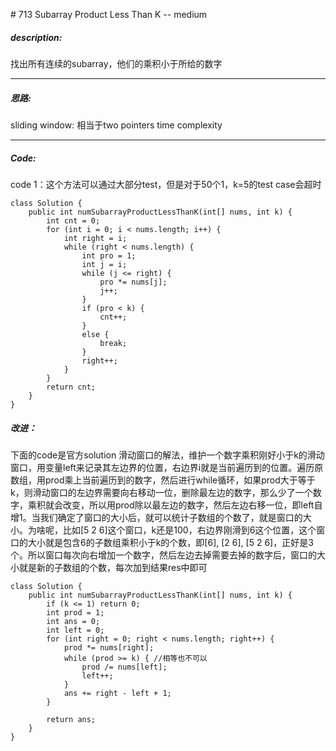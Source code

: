 \# 713 Subarray Product Less Than K -- medium
##### description:
找出所有连续的subarray，他们的乘积小于所给的数字
****************
##### 思路:
sliding window:
相当于two pointers
time complexity
********
##### Code:
code 1：这个方法可以通过大部分test，但是对于50个1，k=5的test case会超时
```
class Solution {
    public int numSubarrayProductLessThanK(int[] nums, int k) {
        int cnt = 0;
        for (int i = 0; i < nums.length; i++) {
            int right = i;
            while (right < nums.length) {
                int pro = 1;
                int j = i;
                while (j <= right) {
                    pro *= nums[j];
                    j++;
                }
                if (pro < k) {
                    cnt++;
                }
                else {
                    break;
                }
                right++;
            }
        }
        return cnt;
    }
}
```
##### 改进：
下面的code是官方solution
滑动窗口的解法，维护一个数字乘积刚好小于k的滑动窗口，用变量left来记录其左边界的位置，右边界i就是当前遍历到的位置。遍历原数组，用prod乘上当前遍历到的数字，然后进行while循环，如果prod大于等于k，则滑动窗口的左边界需要向右移动一位，删除最左边的数字，那么少了一个数字，乘积就会改变，所以用prod除以最左边的数字，然后左边右移一位，即left自增1。当我们确定了窗口的大小后，就可以统计子数组的个数了，就是窗口的大小。为啥呢，比如[5 2 6]这个窗口，k还是100，右边界刚滑到6这个位置，这个窗口的大小就是包含6的子数组乘积小于k的个数，即[6], [2 6], [5 2 6]，正好是3个。所以窗口每次向右增加一个数字，然后左边去掉需要去掉的数字后，窗口的大小就是新的子数组的个数，每次加到结果res中即可
```
class Solution {
    public int numSubarrayProductLessThanK(int[] nums, int k) {
        if (k <= 1) return 0;
        int prod = 1;
        int ans = 0;
        int left = 0;
        for (int right = 0; right < nums.length; right++) {
            prod *= nums[right];
            while (prod >= k) { //相等也不可以
                prod /= nums[left];
                left++;
            }
            ans += right - left + 1;
        }

        return ans;
    }
}
```
